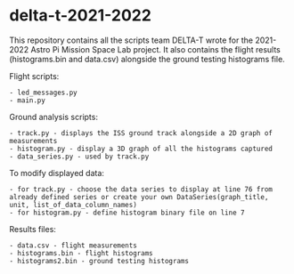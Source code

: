 # delta-t-2021-2022
This repository contains all the scripts team DELTA-T wrote for the 2021-2022 Astro Pi Mission Space Lab project. It also contains the flight results (histograms.bin and data.csv) alongside the ground testing histograms file.

Flight scripts:


    - led_messages.py
    - main.py


Ground analysis scripts:


    - track.py - displays the ISS ground track alongside a 2D graph of measurements
    - histogram.py - display a 3D graph of all the histograms captured
    - data_series.py - used by track.py


To modify displayed data:


    - for track.py - choose the data series to display at line 76 from already defined series or create your own DataSeries(graph_title, unit, list_of_data_column_names)
    - for histogram.py - define histogram binary file on line 7


Results files:

    - data.csv - flight measurements
    - histograms.bin - flight histograms
    - histograms2.bin - ground testing histograms